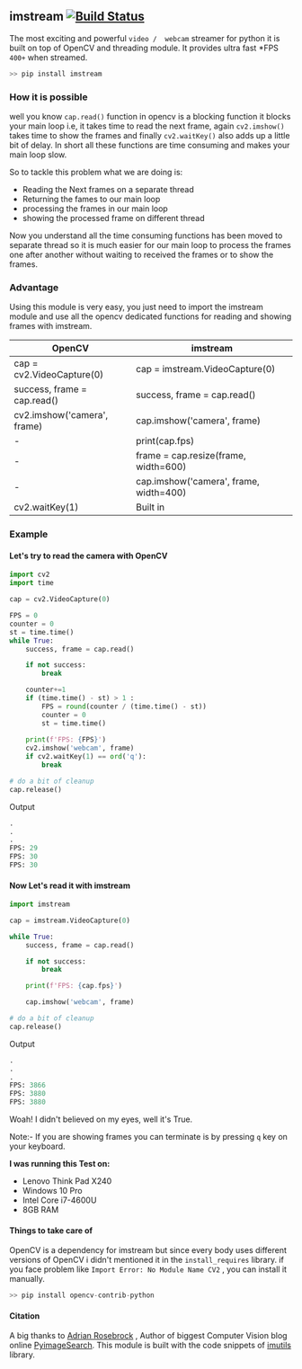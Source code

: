 ## imstream [![Build Status](https://travis-ci.org/joemccann/dillinger.svg?branch=master)](https://travis-ci.org/joemccann/dillinger)

The most exciting and powerful ``video /  webcam`` streamer for python it is built on top of OpenCV and threading module. It provides ultra fast *FPS ``400+`` when streamed.

````python
>> pip install imstream
````

### How it is possible

well you know ``cap.read()`` function in opencv is a blocking function it blocks your main loop i.e, it takes time to read the next frame, again ``cv2.imshow()`` takes time to show the frames and finally ``cv2.waitKey()`` also adds up a little bit of delay. In short all these functions are time consuming and makes your main loop slow.

So to tackle this problem what we are doing is:

- Reading the Next frames on a separate thread
- Returning the fames to our main loop
- processing the frames in our main loop
- showing the processed frame on different thread

Now you understand all the time consuming functions has been moved to separate thread so it is much easier for our main loop to process the frames one after another without waiting to received the frames or to show the frames.

### Advantage

Using this module is very easy, you just need to import the imstream module and use all the opencv dedicated functions for reading and showing frames with imstream.

| OpenCV                      | imstream                               |
| --------------------------- | -------------------------------------- |
| cap = cv2.VideoCapture(0)   | cap = imstream.VideoCapture(0)         |
| success, frame = cap.read() | success, frame = cap.read()            |
| cv2.imshow('camera', frame) | cap.imshow('camera', frame)            |
| -                           | print(cap.fps)                         |
| -                           | frame = cap.resize(frame, width=600)   |
| -                           | cap.imshow('camera', frame, width=400) |
| cv2.waitKey(1)              | Built in                               |

### Example

#### Let's try to read the camera with OpenCV

````python
import cv2
import time

cap = cv2.VideoCapture(0)

FPS = 0
counter = 0
st = time.time()
while True:
    success, frame = cap.read()

    if not success:
        break

    counter+=1
    if (time.time() - st) > 1 :
        FPS = round(counter / (time.time() - st))
        counter = 0
        st = time.time()
    
    print(f'FPS: {FPS}')
    cv2.imshow('webcam', frame)
    if cv2.waitKey(1) == ord('q'):
        break

# do a bit of cleanup
cap.release()
````

Output

````python
.
.
.
FPS: 29
FPS: 30
FPS: 30
````

#### Now Let's read it with imstream

````python
import imstream

cap = imstream.VideoCapture(0)

while True:
    success, frame = cap.read()

    if not success:
        break

    print(f'FPS: {cap.fps}')

    cap.imshow('webcam', frame)

# do a bit of cleanup
cap.release()
````

Output

````python
.
.
.
FPS: 3866
FPS: 3880
FPS: 3880
````

Woah! I didn't believed on my eyes, well it's True. 

Note:- If you are showing frames you can terminate is by pressing ``q`` key on your keyboard.

**I was running this Test on:**

- Lenovo Think Pad X240
- Windows 10 Pro
- Intel Core i7-4600U
- 8GB RAM

#### Things to take care of

OpenCV is a dependency for imstream but since every body uses different versions of OpenCV i didn't mentioned it in the ``install_requires`` library. if you face problem like `Import Error: No Module Name CV2` , you can install it manually.

````python
>> pip install opencv-contrib-python
````

#### Citation

A big thanks to [Adrian Rosebrock]() , Author of biggest Computer Vision blog online [PyimageSearch](https://www.pyimagesearch.com/). This module is built with the code snippets of [imutils](https://pypi.org/project/imutils/) library.

